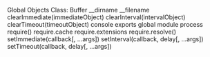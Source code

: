 Global Objects
Class: Buffer
__dirname
__filename
clearImmediate(immediateObject)
clearInterval(intervalObject)
clearTimeout(timeoutObject)
console
exports
global
module
process
require()
require.cache
require.extensions
require.resolve()
setImmediate(callback[, ...args])
setInterval(callback, delay[, ...args])
setTimeout(callback, delay[, ...args])